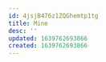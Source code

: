 ```yaml
---
id: 4jsjB476z1ZQGhemtp1tg
title: Mine
desc: ''
updated: 1639762693866
created: 1639762693866
---
```


